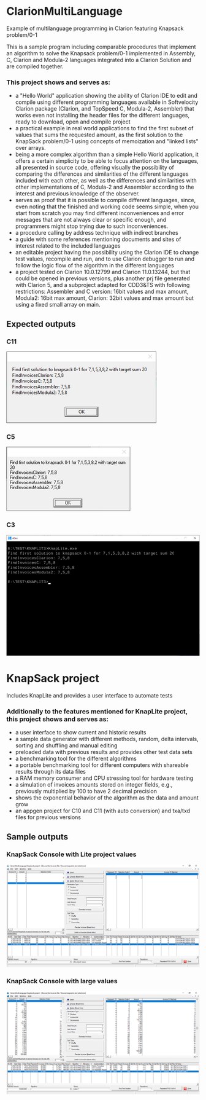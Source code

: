 # ClarionMultiLanguage
Example of multilanguage programming in Clarion featuring Knapsack problem/0-1

This is a sample program including comparable procedures that implement an algorithm to solve the Knapsack problem/0-1 implemented in Assembly, C, Clarion and Modula-2 languages integrated into a Clarion Solution and are compiled together.

### This project shows and serves as:

- a "Hello World" application showing the ability of Clarion IDE to edit and compile using different programming languages available in Softvelocity Clarion package (Clarion, and TopSpeed C, Modula-2, Assembler) that works even not installing the header files for the different languages, ready to download, open and compile project
- a practical example in real world applications to find the first subset of values that sums the requested amount, as the first solution to the KnapSack problem/0-1 using concepts of memoization and "linked lists" over arrays.
- being a more complex algorithm than a simple Hello World application, it offers a certain simplicity to be able to focus attention on the languages, all presented in source code, offering visually the possibility of comparing the differences and similarities of the different languages included with each other, as well as the differences and similarities with other implementations of C, Modula-2 and Assembler according to the interest and previous knowledge of the observer.
- serves as proof that it is possible to compile different languages, since, even noting that the finished and working code seems simple, when you start from scratch you may find different inconveniences and error messages that are not always clear or specific enough, and programmers might stop trying due to such inconveniences.
- a procedure calling by address technique with indirect branches
- a guide with some references mentioning documents and sites of interest related to the included languages 
- an editable project having the possibility using the Clarion IDE to change test values, recompile and run, and to use Clarion debugger to run and follow the logic flow of the algorithm in the different languages
- a project tested on Clarion 10.0.12799 and Clarion 11.0.13244, but that could be opened in previous versions, plus another prj file generated with Clarion 5, and a subproject adapted for CDD3&TS with following restrictions: Assembler and C version: 16bit values and max amount, Modula2: 16bit max amount, Clarion: 32bit values and max amount but using a fixed small array on main.

## Expected outputs

### C11
![C11](https://github.com/federico-navarro/ClarionMultiLanguage/blob/main/Captures/KnapLiteC11.png?raw=true)

### C5
![C5](https://github.com/federico-navarro/ClarionMultiLanguage/blob/main/Captures/KnapLiteC5.png?raw=true)

### C3
![C3](https://github.com/federico-navarro/ClarionMultiLanguage/blob/main/Captures/KnapLiteC3.png?raw=true)


# KnapSack project
Includes KnapLite and provides a user interface to automate tests

### Additionally to the features mentioned for KnapLite project, this project shows and serves as:

- a user interface to show current and historic results
- a sample data generator with different methods, random, delta intervals, sorting and shuffling and manual editing
- preloaded data with previous results and provides other test data sets
- a benchmarking tool for the different algorithms
- a portable benchmarking tool for different computers with shareable results through its data files
- a RAM memory consumer and CPU stressing tool for hardware testing
- a simulation of invoices amounts stored on integer fields, e.g., previously multiplied by 100 to have 2 decimal precision
- shows the exponential behavior of the algorithm as the data and amount grow
- an appgen project for C10 and C11 (with auto conversion) and txa/txd files for previous versions

## Sample outputs

### KnapSack Console with Lite project values
![LiteValues](https://github.com/federico-navarro/ClarionMultiLanguage/blob/main/Captures/KnapSackLiteValues.png?raw=true)

### KnapSack Console with large values
![Large](https://github.com/federico-navarro/ClarionMultiLanguage/blob/main/Captures/KnapSackLarge.png?raw=true)
